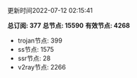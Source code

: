 更新时间2022-07-12 02:15:41

**总订阅: 377**
**总节点: 15590**
**有效节点: 4268**
- trojan节点: 399
- ss节点: 1575
- ssr节点: 28
- v2ray节点: 2266
